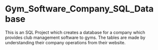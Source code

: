 # Gym_Software_Company_SQL_Database
This is an SQL Project which creates a database for a company which provides club management software to gyms. The tables are made by understanding their company operations from their website.
